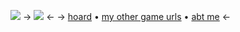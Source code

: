 ![](https://cdn.discordapp.com/attachments/852782813186490408/1142717726771642378/IMG_2167.png)
-> ![](https://cdn.discordapp.com/attachments/852782813186490408/1142718372933550092/IMG_2169.gif) <-
-> [hoard](https://rentry.co/angelstruck) • [my other game urls](https://rentry.co/unsortedgameurls) • [abt me](https://rentry.co/aboutsera) <-